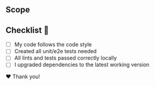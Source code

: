 <!--
Please use the content below as a template for your pull request.
Feel free to remove sections that do not make sense.
-->

## Scope
<!-- Briefly describe all the changes with bullet points. -->

## Checklist :rotating_light:
<!-- Check all items that apply. -->
- [ ] My code follows the code style
- [ ] Created all unit/e2e tests needed
- [ ] All lints and tests passed correctly locally
- [ ] I upgraded dependencies to the latest working version

:heart: Thank you!

